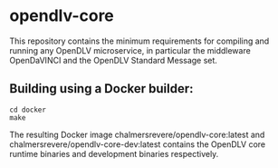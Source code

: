 # opendlv-core

This repository contains the minimum requirements for compiling and running
any OpenDLV microservice, in particular the middleware OpenDaVINCI and the
OpenDLV Standard Message set.

## Building using a Docker builder:

    cd docker
    make

The resulting Docker image chalmersrevere/opendlv-core:latest and 
chalmersrevere/opendlv-core-dev:latest contains the OpenDLV core runtime 
binaries and development binaries respectively.

